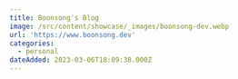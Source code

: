 ```yaml
---
title: Boonsong's Blog
image: /src/content/showcase/_images/boonsong-dev.webp
url: 'https://www.boonsong.dev'
categories:
  - personal
dateAdded: 2023-03-06T18:09:38.000Z
---
```


